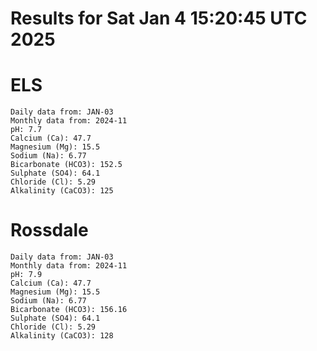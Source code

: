 # Results for Sat Jan  4 15:20:45 UTC 2025
# ELS
```
Daily data from: JAN-03
Monthly data from: 2024-11
pH: 7.7
Calcium (Ca): 47.7
Magnesium (Mg): 15.5
Sodium (Na): 6.77
Bicarbonate (HCO3): 152.5
Sulphate (SO4): 64.1
Chloride (Cl): 5.29
Alkalinity (CaCO3): 125
```
# Rossdale
```
Daily data from: JAN-03
Monthly data from: 2024-11
pH: 7.9
Calcium (Ca): 47.7
Magnesium (Mg): 15.5
Sodium (Na): 6.77
Bicarbonate (HCO3): 156.16
Sulphate (SO4): 64.1
Chloride (Cl): 5.29
Alkalinity (CaCO3): 128
```

